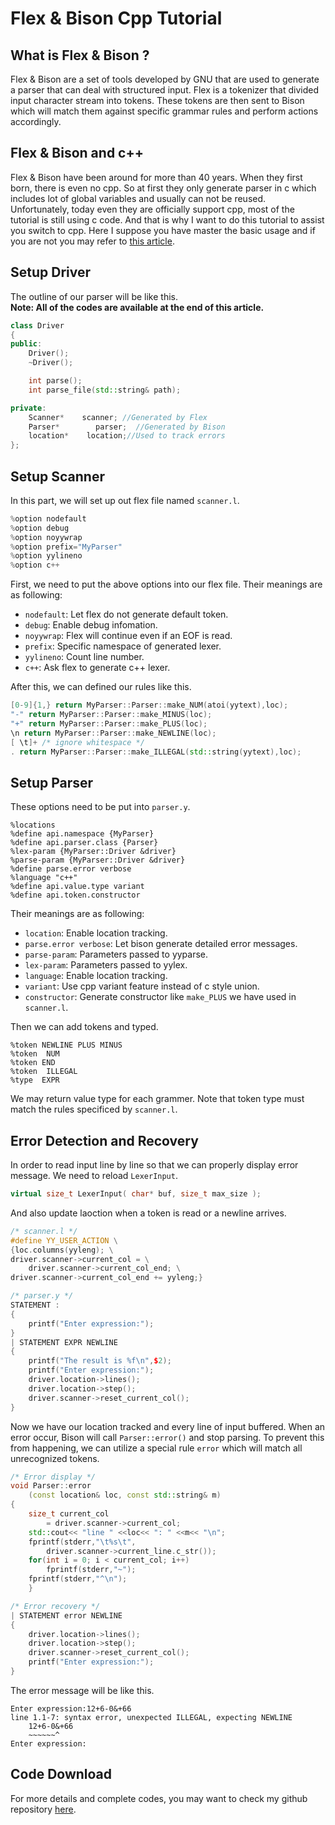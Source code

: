 # Flex & Bison Cpp Tutorial

## What is Flex & Bison ?

Flex & Bison are a set of tools developed by GNU that are used to generate a parser that can deal with structured input. Flex is a tokenizer that divided input character stream into tokens. These tokens are then sent to Bison which will match them against specific grammar rules and perform actions accordingly.

## Flex & Bison and c++

Flex & Bison have been around for more than 40 years. When they first born, there is even no cpp. So at first they only generate parser in c which includes lot of global variables and usually can not be reused. Unfortunately, today even they are officially support cpp, most of the tutorial is still using c code. And that is why I want to do this tutorial to assist you switch to cpp. Here I suppose you have master the basic usage and if you are not you may refer to [this article](http://www.capsl.udel.edu/courses/cpeg421/2012/slides/Tutorial-Flex_Bison.pdf).

## Setup Driver

The outline of our parser will be like this.  
**Note: All of the codes are available at the end of this article.**

```cpp
class Driver
{
public:
    Driver();
    ~Driver();

    int parse();
    int parse_file(std::string& path);

private:
    Scanner*    scanner; //Generated by Flex
    Parser*        parser;  //Generated by Bison
    location*    location;//Used to track errors
};
```

## Setup Scanner

In this part, we will set up out flex file named `scanner.l`.

```cpp
%option nodefault
%option debug
%option noyywrap
%option prefix="MyParser"
%option yylineno
%option c++
```

First, we need to put the above options into our flex file. Their meanings are as following:

*   `nodefault`: Let flex do not generate default token.
*   `debug`: Enable debug infomation.
*   `noyywrap`: Flex will continue even if an EOF is read.
*   `prefix`: Specific namespace of generated lexer.
*   `yylineno`: Count line number.
*   `c++`: Ask flex to generate c++ lexer.

After this, we can defined our rules like this.

```cpp
[0-9]{1,} return MyParser::Parser::make_NUM(atoi(yytext),loc);
"-" return MyParser::Parser::make_MINUS(loc);
"+" return MyParser::Parser::make_PLUS(loc);
\n return MyParser::Parser::make_NEWLINE(loc);
[ \t]+ /* ignore whitespace */
. return MyParser::Parser::make_ILLEGAL(std::string(yytext),loc);
```

## Setup Parser

These options need to be put into `parser.y`.

```plaintext
%locations
%define api.namespace {MyParser}
%define api.parser.class {Parser}
%lex-param {MyParser::Driver &driver}
%parse-param {MyParser::Driver &driver}
%define parse.error verbose
%language "c++"
%define api.value.type variant
%define api.token.constructor
```

Their meanings are as following:

*   `location`: Enable location tracking.
*   `parse.error verbose`: Let bison generate detailed error messages.
*   `parse-param`: Parameters passed to yyparse.
*   `lex-param`: Parameters passed to yylex.
*   `language`: Enable location tracking.
*   `variant`: Use cpp variant feature instead of c style union.
*   `constructor`: Generate constructor like `make_PLUS` we have used in `scanner.l`.

Then we can add tokens and typed.

```plaintext
%token NEWLINE PLUS MINUS 
%token  NUM 
%token END
%token  ILLEGAL
%type  EXPR    
```

We may return value type for each grammer. Note that token type must match the rules specificed by `scanner.l`.

## Error Detection and Recovery

In order to read input line by line so that we can properly display error message. We need to reload `LexerInput`.

```cpp
virtual size_t LexerInput( char* buf, size_t max_size );
```
        

And also update laoction when a token is read or a newline arrives.

```cpp
/* scanner.l */
#define YY_USER_ACTION \
{loc.columns(yyleng); \
driver.scanner->current_col = \
    driver.scanner->current_col_end; \
driver.scanner->current_col_end += yyleng;}

/* parser.y */
STATEMENT : 
{  
    printf("Enter expression:");
}
| STATEMENT EXPR NEWLINE
{
    printf("The result is %f\n",$2);
    printf("Enter expression:");
    driver.location->lines();
    driver.location->step();
    driver.scanner->reset_current_col();
}
```        

Now we have our location tracked and every line of input buffered. When an error occur, Bison will call `Parser::error()` and stop parsing. To prevent this from happening, we can utilize a special rule `error` which will match all unrecognized tokens.

```cpp
/* Error display */
void Parser::error
    (const location& loc, const std::string& m)
{
    size_t current_col 
        = driver.scanner->current_col;
    std::cout<< "line " <<loc<< ": " <<m<< "\n";
    fprintf(stderr,"\t%s\t",
        driver.scanner->current_line.c_str());
    for(int i = 0; i < current_col; i++)
        fprintf(stderr,"~");
    fprintf(stderr,"^\n");
    }

/* Error recovery */
| STATEMENT error NEWLINE
{
    driver.location->lines();
    driver.location->step();
    driver.scanner->reset_current_col();
    printf("Enter expression:");
}
```

The error message will be like this.

```plaintext
Enter expression:12+6-0&+66
line 1.1-7: syntax error, unexpected ILLEGAL, expecting NEWLINE
    12+6-0&+66
    ~~~~~~^
Enter expression:
```

## Code Download

For more details and complete codes, you may want to check my github repository [here](https://github.com/TerenceNg03/Flex-Bison-Full-Cpp-Example).
